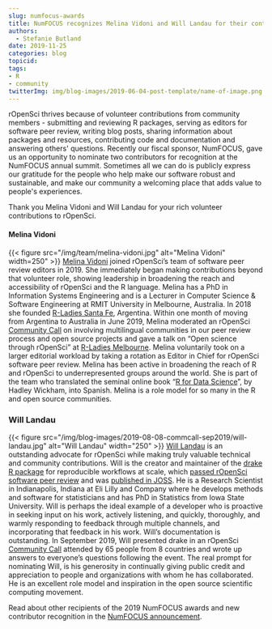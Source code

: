 ```yaml
---
slug: numfocus-awards
title: NumFOCUS recognizes Melina Vidoni and Will Landau for their contributions to rOpenSci
authors:
  - Stefanie Butland
date: 2019-11-25
categories: blog
topicid:
tags:
- R
- community
twitterImg: img/blog-images/2019-06-04-post-template/name-of-image.png
---
```

rOpenSci thrives because of volunteer contributions from community members - submitting and reviewing R packages, serving as editors for software peer review, writing blog posts, sharing information about packages and resources, contributing code and documentation and answering others' questions. Recently our fiscal sponsor, NumFOCUS, gave us an opportunity to nominate two contributors for recognition at the NumFOCUS annual summit. Sometimes all we can do is publicly express our gratitude for the people who help make our software robust and sustainable, and make our community a welcoming place that adds value to people's experiences.

Thank you Melina Vidoni and Will Landau for your rich volunteer contributions to rOpenSci.

#### Melina Vidoni

{{< figure src="/img/team/melina-vidoni.jpg" alt="Melina Vidoni" width=250" >}}
[Melina Vidoni](/authors/melina-vidoni/) joined rOpenSci’s team of software peer review editors in 2019. She immediately began making contributions beyond that volunteer role, showing leadership in broadening the reach and accessibility of rOpenSci and the R language. Melina has a PhD in Information Systems Engineering and is a Lecturer in Computer Science & Software Engineering at RMIT University in Melbourne, Australia. In 2018 she founded [R-Ladies Santa Fe](https://twitter.com/rladiessantafe), Argentina. Within one month of moving from Argentina to Australia in June 2019, Melina moderated an rOpenSci [Community Call](/commcalls/2019-06-28/) on involving multilingual communities in our peer review process and open source projects and gave a talk on “Open science through rOpenSci” at [R-Ladies Melbourne](https://www.meetup.com/rladies-melbourne/events/262566179/). Melina voluntarily took on a larger editorial workload by taking a rotation as Editor in Chief for rOpenSci software peer review. Melina has been active in broadening the reach of R and rOpenSci to underrepresented groups around the world. She is part of the team who translated the seminal online book “[R for Data Science](https://es.r4ds.hadley.nz/)”, by Hadley Wickham, into Spanish. Melina is a role model for so many in the R and open source communities.

### Will Landau

{{< figure src="/img/blog-images/2019-08-08-commcall-sep2019/will-landau.jpg" alt="Will Landau" width="250" >}}
[Will Landau](/authors/will-landau/) is an outstanding advocate for rOpenSci while making truly valuable technical and community contributions. Will is the creator and maintainer of the [drake R package](https://docs.ropensci.org/drake/) for reproducible workflows at scale, which [passed rOpenSci software peer review](https://github.com/ropensci/software-review/issues/156) and was [published in JOSS](https://doi.org/10.21105/joss.00550). He is a Research Scientist in Indianapolis, Indiana at Eli Lilly and Company where he develops methods and software for statisticians and has PhD in Statistics from Iowa State University. Will is perhaps the ideal example of a developer who is proactive in seeking input on his work, actively listening, and quickly, thoroughly, and warmly responding to feedback through multiple channels, and incorporating that feedback in his work. Will’s documentation is outstanding. In September 2019, Will presented drake in an rOpenSci [Community Call](/commcalls/2019-09-24/) attended by 65 people from 8 countries and wrote up answers to everyone’s questions following the event. The real prompt for nominating Will, is his generosity in continually giving public credit and appreciation to people and organizations with whom he has collaborated. He is an excellent role model and inspiration in the open source scientific computing movement.

Read about other recipients of the 2019 NumFOCUS awards and new contributor recognition in the [NumFOCUS announcement](https://numfocus.org/blog/2019-numfocus-awards).
